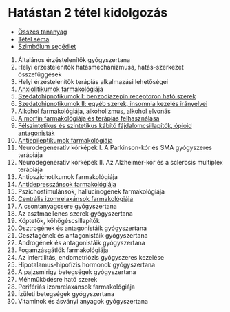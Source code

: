 # Hatástan 2 tétel kidolgozás

- [Összes tananyag](../README.md)
- [Tétel séma](../Schema.md)
- [Szimbólum segédlet](../Symbols.md)

1. Általános érzéstelenítők gyógyszertana
2. Helyi érzéstelenítők hatásmechanizmusa, hatás-szerkezet összefüggések
3. Helyi érzéstelenítők terápiás alkalmazási lehetőségei
4. [Anxiolitikumok farmakológiája](4.%20Anxiolitikumok%20farmakológiája.md)
5. [Szedatohipnotikumok I: benzodiazepin receptoron ható szerek](5.%20Szedatohipnotikumok%20I.%20benzodiazepin%20receptoron%20ható%20szerek.md)
6. [Szedatohipnotikumok II: egyéb szerek, insomnia kezelés irányelvei](6.%20Szedatohipnotikumok%20II.%20egyéb%20szerek,%20insomnia%20kezelés%20irányelvei.md)
7. [Alkohol farmakológiája, alkoholizmus, alkohol elvonás](7.%20Alkohol%20farmakológiája,%20alkoholizmus,%20alkohol%20elvonás.md)
8. [A morfin farmakológiája és terápiás felhasználása](8.%20A%20morfin%20farmakológiája%20és%20terápiás%20felhasználása.md)
9. [Félszintetikus és szintetikus kábító fájdalomcsillapítók, ópioid antagonisták](9.%20Félszintetikus%20és%20szintetikus%20kábító%20fájdalomcsillapítók,%20ópioid%20antagonisták.md)
10. [Antiepileptikumok farmakológiája](10.%20Antiepileptikumok%20farmakológiája.md)
11. Neurodegeneratív kórképek I. A Parkinson-kór és SMA gyógyszeres terápiája
12. Neurodegeneratív kórképek II. Az Alzheimer-kór és a sclerosis multiplex terápiája
13. Antipszichotikumok farmakológiája
14. [Antidepresszánsok farmakológiája](14.%20Antidepressz%C3%A1nsok%20farmakol%C3%B3gi%C3%A1ja.md)
15. Pszichostimulánsok, hallucinogének farmakológiája
16. [Centrális izomrelaxánsok farmakológiája](16.%20Centr%C3%A1lis%20izomrelax%C3%A1nsok%20farmakol%C3%B3gi%C3%A1ja.md)
17. A csontanyagcsere gyógyszertana
18. Az asztmaellenes szerek gyógyszertana
19. Köptetők, köhögéscsillapítók
20. Ösztrogének és antagonistáik gyógyszertana
21. Gesztagének és antagonistáik gyógyszertana
22. Androgének és antagonistáik gyógyszertana
23. Fogamzásgátlók farmakológiája
24. Az infertilitás, endometriózis gyógyszeres kezelése
25. Hipotalamus-hipofízis hormonok gyógyszertana
26. A pajzsmirigy betegségek gyógyszertana
27. Méhműködésre ható szerek
28. Perifériás izomrelaxánsok farmakológiája
29. Ízületi betegségek gyógyszertana
30. Vitaminok és ásványi anyagok gyógyszertana
